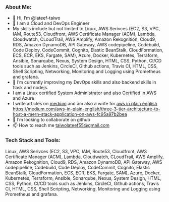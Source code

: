### About Me:
- 👋 Hi, I’m @lateef-taiwo
- 👀 I am a Cloud and DevOps Engineer
- My skills include but not limited to Linux, AWS Serivces (EC2, S3, VPC, IAM, Route53, Cloudfront, AWS Certificate Manager (ACM), Lambda, Cloudwatch, CLoudTrail, AWS Amplify, Amazon Rekognition, Cloud9, RDS, Amazon DynamoDB, API Gateway, AWS codepipeline, Codebuild, Code Deploy, CodeCommit, Cognito, Elastic BeanStalk, CloudFormation, ECS, ECR, EKS, Fargate, SAM), Azure, Docker, Kubernetes, Terraform, Ansible, Sonarqube, Nexus, System Design, HTML, CSS, Python, CI/CD tools such as Jenkins, CircleCI, Github actions, Travis CI, HTML, CSS, Shell Scripting, Networking, Monitoring and Logging using Prometheus and grafana.
- 🌱 I’m currently improving my DevOps skills and also backend skills in flask and nodejs.
- I am a Linux certified System Administrator and also Certified in AWS and Azure
- I write articles on [medium](https://medium.com/@taiwolateef55) and am also a write for [aws in plain english](https://aws.plainenglish.io/)  https://medium.com/aws-in-plain-english/three-3-tier-architecture-to-host-a-mern-stack-application-on-aws-fc95a97b2bea
- 💞️ I’m looking to collaborate on github
- 📫 How to reach me taiwolateef55@gmail.com

<!---
lateef-taiwo/lateef-taiwo is a ✨ special ✨ repository because its `README.md` (this file) appears on your GitHub profile.
You can click the Preview link to take a look at your changes.
--->

### Tech Stack and Tools:
Linux, AWS Serivces (EC2, S3, VPC, IAM, Route53, Cloudfront, AWS Certificate Manager (ACM), Lambda, Cloudwatch, CLoudTrail, AWS Amplify, Amazon Rekognition, Cloud9, RDS, Amazon DynamoDB, API Gateway, AWS codepipeline, Codebuild, Code Deploy, CodeCommit, Cognito, Elastic BeanStalk, CloudFormation, ECS, ECR, EKS, Fargate, SAM), Azure, Docker, Kubernetes, Terraform, Ansible, Sonarqube, Nexus, System Design, HTML, CSS, Python, CI/CD tools such as Jenkins, CircleCI, Github actions, Travis CI, HTML, CSS, Shell Scripting, Networking, Monitoring and Logging using Prometheus and grafana.
